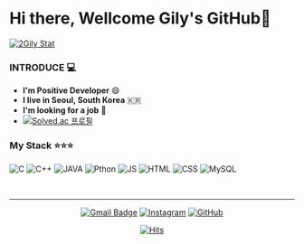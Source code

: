 # Hi there, Wellcome Gily's GitHub👋

  [![2Gily Stat](https://github-readme-stats.vercel.app/api?username=2Gily&show_icons=true&theme=dark)](https://github.com/2Gily/)
  <!--[![Top Langs](https://github-readme-stats.vercel.app/api/top-langs/?username=2gily)](https://github.com/2Gily/)-->


  ### INTRODUCE 💻
  * <strong>I'm Positive Developer</strong> :smile:
  * <strong>I live in Seoul, South Korea</strong> :kr:
  * <strong>I'm looking for a job</strong> :running:
  * [![Solved.ac 프로필](http://mazassumnida.wtf/api/mini/generate_badge?boj=rlfgud91)](https://solved.ac/rlfgud91)

  
  ### My Stack ⭐⭐⭐
  ![C](https://img.shields.io/badge/C-00599C?style=for-the-badge&logo=c&logoColor=white)
  ![C++](https://img.shields.io/badge/C%2B%2B-00599C?style=for-the-badge&logo=c%2B%2B&logoColor=white)
  ![JAVA](https://img.shields.io/badge/Java-ED8B00?style=for-the-badge&logo=java&logoColor=white)
  ![Pthon](https://img.shields.io/badge/Python-3776AB?style=for-the-badge&logo=python&logoColor=white)
  ![JS](https://img.shields.io/badge/JavaScript-323330?style=for-the-badge&logo=javascript&logoColor=F7DF1E)
  ![HTML](https://img.shields.io/badge/HTML5-E34F26?style=for-the-badge&logo=html5&logoColor=white)
  ![CSS](https://img.shields.io/badge/CSS3-1572B6?style=for-the-badge&logo=css3&logoColor=white)
  ![MySQL](https://img.shields.io/badge/MySQL-00000F?style=for-the-badge&logo=mysql&logoColor=white)
  
  </br>
  
  ---
  <div align="center">
  
  [![Gmail Badge](https://img.shields.io/badge/Gmail-D14836?style=for-the-badge&logo=gmail&logoColor=white)](mailto:rlfgud91@gmail.com)
  [![Instagram](https://img.shields.io/badge/Instagram-E4405F?style=for-the-badge&logo=instagram&logoColor=white)](https://www.instagram.com/2gily/)
  [![GitHub](https://img.shields.io/badge/GitHub-100000?style=for-the-badge&logo=github&logoColor=white)](https://github.com/2gily/)
  </br>

  [![Hits](https://hits.seeyoufarm.com/api/count/incr/badge.svg?url=https%3A%2F%2Fgithub.com%2F2Gily%2F2Gily&count_bg=%2379C83D&title_bg=%23555555&icon=&icon_color=%23E7E7E7&title=Today&edge_flat=false)](https://github.com/2Gily/)
</div>
  
<!--
**2Gily/2Gily** is a ✨ _special_ ✨ repository because its `README.md` (this file) appears on your GitHub profile.


- 🔭 I’m currently working on ...
- 🌱 I’m currently learning ...
- 👯 I’m looking to collaborate on ...
- 🤔 I’m looking for help with ...
- 💬 Ask me about ...
- 📫 How to reach me: ...
- 😄 Pronouns: ...
- ⚡ Fun fact: ...
-->
